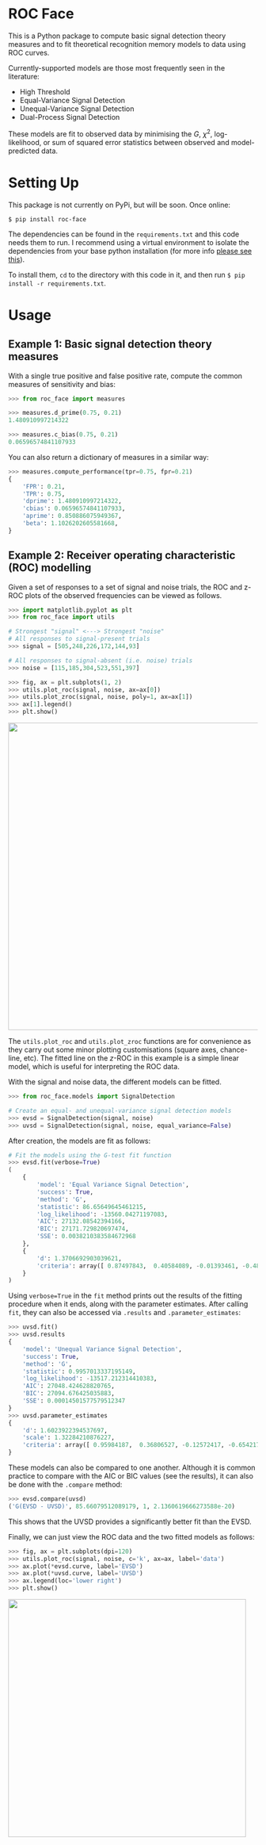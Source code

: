 # ROC Face

This is a Python package to compute basic signal detection theory measures and to fit theoretical recognition memory models to data using ROC curves.

Currently-supported models are those most frequently seen in the literature:
- High Threshold
- Equal-Variance Signal Detection
- Unequal-Variance Signal Detection
- Dual-Process Signal Detection

These models are fit to observed data by minimising the $G$, $\chi^2$, log-likelihood, or sum of squared error statistics between observed and model-predicted data.

# Setting Up
This package is not currently on PyPi, but will be soon. Once online:

```$ pip install roc-face```

The dependencies can be found in the `requirements.txt` and this code needs them to run. I recommend using a virtual environment to isolate the dependencies from your base python installation (for more info [please see this](https://packaging.python.org/guides/installing-using-pip-and-virtual-environments/)).

To install them, `cd` to the directory with this code in it, and then run `$ pip install -r requirements.txt`.

# Usage

## Example 1: Basic signal detection theory measures
With a single true positive and false positive rate, compute the common measures of sensitivity and bias:

```python
>>> from roc_face import measures

>>> measures.d_prime(0.75, 0.21)
1.480910997214322

>>> measures.c_bias(0.75, 0.21)
0.06596574841107933
```
You can also return a dictionary of measures in a similar way:
```python
>>> measures.compute_performance(tpr=0.75, fpr=0.21)
{
    'FPR': 0.21,
    'TPR': 0.75,
    'dprime': 1.480910997214322,
    'cbias': 0.06596574841107933,
    'aprime': 0.850886075949367,
    'beta': 1.1026202605581668,
}
```

## Example 2: Receiver operating characteristic (ROC) modelling
Given a set of responses to a set of signal and noise trials, the ROC and z-ROC plots of the observed frequencies can be viewed as follows.

```python
>>> import matplotlib.pyplot as plt
>>> from roc_face import utils

# Strongest "signal" <---> Strongest "noise"
# All responses to signal-present trials
>>> signal = [505,248,226,172,144,93]

# All responses to signal-absent (i.e. noise) trials
>>> noise = [115,185,304,523,551,397]

>>> fig, ax = plt.subplots(1, 2)
>>> utils.plot_roc(signal, noise, ax=ax[0])
>>> utils.plot_zroc(signal, noise, poly=1, ax=ax[1])
>>> ax[1].legend()
>>> plt.show()
```
<img src="https://github.com/lcdunne/signal-detection/raw/develop/example/example_ROC_zROC.png" alt="" width="620">

The `utils.plot_roc` and `utils.plot_zroc` functions are for convenience as 
they carry out some minor plotting customisations (square axes, chance-line, 
etc). The fitted line on the *z*-ROC in this example is a simple linear model, 
which is useful for interpreting the ROC data.

With the signal and noise data, the different models can be fitted.

```python
>>> from roc_face.models import SignalDetection

# Create an equal- and unequal-variance signal detection models
>>> evsd = SignalDetection(signal, noise)
>>> uvsd = SignalDetection(signal, noise, equal_variance=False)
```

After creation, the models are fit as follows:

```python
# Fit the models using the G-test fit function
>>> evsd.fit(verbose=True)
(
    {
        'model': 'Equal Variance Signal Detection',
        'success': True,
        'method': 'G',
        'statistic': 86.65649645461215,
        'log_likelihood': -13560.04271197083,
        'AIC': 27132.08542394166,
        'BIC': 27171.729820697474,
        'SSE': 0.0038210383584672968
    },
    {
        'd': 1.3706692903039621,
        'criteria': array([ 0.87497843,  0.40584089, -0.01393461, -0.48919362, -1.0589949 ])
    }
)
```
Using `verbose=True` in the `fit` method prints out the results of the fitting procedure when it ends, along with the parameter estimates. After calling `fit`, they can also be accessed via `.results` and `.parameter_estimates`:
```python
>>> uvsd.fit()
>>> uvsd.results
{
    'model': 'Unequal Variance Signal Detection',
    'success': True,
    'method': 'G',
    'statistic': 0.9957013337195149,
    'log_likelihood': -13517.212314410383,
    'AIC': 27048.424628820765,
    'BIC': 27094.676425035883,
    'SSE': 0.00014501577579512347
}
>>> uvsd.parameter_estimates
{
    'd': 1.6023922394537697,
    'scale': 1.32284210876227,
    'criteria': array([ 0.95984187,  0.36806527, -0.12572417, -0.65421799, -1.2496735 ])
}
```

These models can also be compared to one another. Although it is common practice to compare with the AIC or BIC values (see the results), it can also be done with the `.compare` method:
```python
>>> evsd.compare(uvsd)
('G(EVSD - UVSD)', 85.66079512089179, 1, 2.1360619666273588e-20)
```
This shows that the UVSD provides a significantly better fit than the EVSD.

Finally, we can just view the ROC data and the two fitted models as follows:

```python
>>> fig, ax = plt.subplots(dpi=120)
>>> utils.plot_roc(signal, noise, c='k', ax=ax, label='data')
>>> ax.plot(*evsd.curve, label='EVSD')
>>> ax.plot(*uvsd.curve, label='UVSD')
>>> ax.legend(loc='lower right')
>>> plt.show()
```
<img src="https://github.com/lcdunne/signal-detection/raw/develop/example/example_EVSD_UVSD.png" alt="" width="480">
